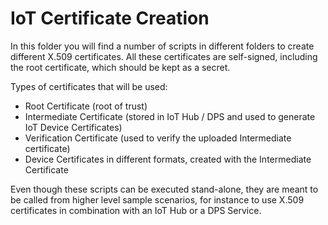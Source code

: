 # IoT Certificate Creation

In this folder you will find a number of scripts in different folders to create different X.509 certificates.
All these certificates are self-signed, including the root certificate, which should be kept as a secret.

Types of certificates that will be used:

- Root Certificate (root of trust)
- Intermediate Certificate (stored in IoT Hub / DPS and used to generate IoT Device Certificates)
- Verification Certificate (used to verify the uploaded Intermediate certificate)
- Device Certificates in different formats, created with the Intermediate Certificate

Even though these scripts can be executed stand-alone, they are meant to be called from higher level sample scenarios, for instance to use X.509 certificates in combination with an IoT Hub or a DPS Service.
